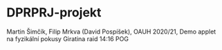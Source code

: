 # DPRPRJ-projekt
 Martin Šimčík, Filip Mrkva (David Pospíšek), OAUH 2020/21,
 Demo applet na fyzikální pokusy Giratina raid 14:16 POG
